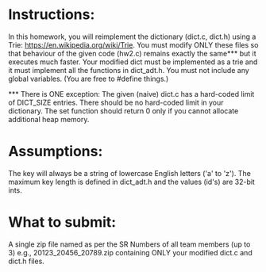 # Instructions:
 In this homework, you will reimplement the dictionary (dict.c, dict.h) using a Trie: https://en.wikipedia.org/wiki/Trie. You must modify ONLY these files so that behaviour of the given code (hw2.c) remains exactly the same*** but it executes much faster. Your modified dict must be implemented as a trie and it must implement all the functions in dict_adt.h. You must not include any global variables. (You are free to #define things.)

*** There is ONE exception: The given (naive) dict.c has a hard-coded limit of DICT_SIZE entries. There should be no hard-coded limit in your dictionary. The set function should return 0 only if you cannot allocate additional heap memory.

# Assumptions: 
The key will always be a string of lowercase English letters ('a' to 'z'). The maximum key length is defined in dict_adt.h and the values (id's) are 32-bit ints.

# What to submit: 
A single zip file named as per the SR Numbers of all team members (up to 3) e.g., 20123_20456_20789.zip containing ONLY your modified dict.c and dict.h files.
